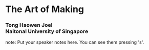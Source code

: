 # The Art of Making

### Tong Haowen Joel<br>Naitonal University of Singapore

note:
    Put your speaker notes here.
    You can see them pressing 's'.
